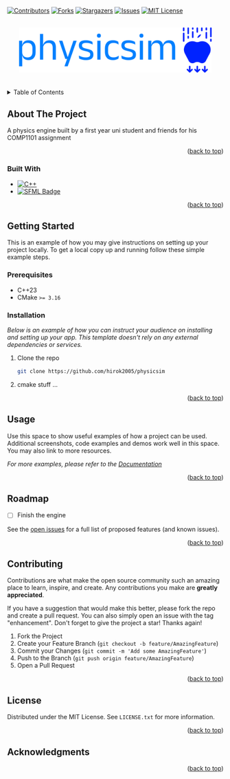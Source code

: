 <!-- Improved compatibility of back to top link: See: https://github.com/hirok2005/physicsim/pull/73 -->
<a name="readme-top"></a>
<!--
*** Thanks for checking out the Best-README-Template. If you have a suggestion
*** that would make this better, please fork the repo and create a pull request
*** or simply open an issue with the tag "enhancement".
*** Don't forget to give the project a star!
*** Thanks again! Now go create something AMAZING! :D
-->



<!-- PROJECT SHIELDS -->
<!--
*** I'm using markdown "reference style" links for readability.
*** Reference links are enclosed in brackets [ ] instead of parentheses ( ).
*** See the bottom of this document for the declaration of the reference variables
*** for contributors-url, forks-url, etc. This is an optional, concise syntax you may use.
*** https://www.markdownguide.org/basic-syntax/#reference-style-links
-->
[![Contributors][contributors-shield]][contributors-url]
[![Forks][forks-shield]][forks-url]
[![Stargazers][stars-shield]][stars-url]
[![Issues][issues-shield]][issues-url]
[![MIT License][license-shield]][license-url]



<!-- PROJECT LOGO -->
<br />
<div align="center">
  <a href="https://github.com/hirok2005/physicsim">
    <img src="imgs/logo.png" alt="Logo" width=450>
  </a>
  <br>
  <br>
  <br>
</div>



<!-- TABLE OF CONTENTS -->
<details>
  <summary>Table of Contents</summary>
  <ol>
    <li>
      <a href="#about-the-project">About The Project</a>
      <ul>
        <li><a href="#built-with">Built With</a></li>
      </ul>
    </li>
    <li>
      <a href="#getting-started">Getting Started</a>
      <ul>
        <li><a href="#prerequisites">Prerequisites</a></li>
        <li><a href="#installation">Installation</a></li>
      </ul>
    </li>
    <li><a href="#usage">Usage</a></li>
    <li><a href="#roadmap">Roadmap</a></li>
    <li><a href="#contributing">Contributing</a></li>
    <li><a href="#license">License</a></li>
    <li><a href="#contact">Contact</a></li>
    <li><a href="#acknowledgments">Acknowledgments</a></li>
  </ol>
</details>



<!-- ABOUT THE PROJECT -->
## About The Project

A physics engine built by a first year uni student and friends for his COMP1101 assignment


<p align="right">(<a href="#readme-top">back to top</a>)</p>



### Built With

* [![C++][C++]][C++-url]
* [![SFML Badge][SFML]][SFML-url]

<p align="right">(<a href="#readme-top">back to top</a>)</p>



<!-- GETTING STARTED -->
## Getting Started

This is an example of how you may give instructions on setting up your project locally.
To get a local copy up and running follow these simple example steps.

### Prerequisites

- C++23
- CMake ```>= 3.16```

### Installation

_Below is an example of how you can instruct your audience on installing and setting up your app. This template doesn't rely on any external dependencies or services._

1. Clone the repo
   ```sh
   git clone https://github.com/hirok2005/physicsim
   ```
2. cmake stuff ...

<p align="right">(<a href="#readme-top">back to top</a>)</p>



<!-- USAGE EXAMPLES -->
## Usage

Use this space to show useful examples of how a project can be used. Additional screenshots, code examples and demos work well in this space. You may also link to more resources.

_For more examples, please refer to the [Documentation](https://example.com)_

<p align="right">(<a href="#readme-top">back to top</a>)</p>



<!-- ROADMAP -->
## Roadmap

- [ ] Finish the engine

See the [open issues](https://github.com/hirok2005/physicsim/issues) for a full list of proposed features (and known issues).

<p align="right">(<a href="#readme-top">back to top</a>)</p>



<!-- CONTRIBUTING -->
## Contributing

Contributions are what make the open source community such an amazing place to learn, inspire, and create. Any contributions you make are **greatly appreciated**.

If you have a suggestion that would make this better, please fork the repo and create a pull request. You can also simply open an issue with the tag "enhancement".
Don't forget to give the project a star! Thanks again!

1. Fork the Project
2. Create your Feature Branch (`git checkout -b feature/AmazingFeature`)
3. Commit your Changes (`git commit -m 'Add some AmazingFeature'`)
4. Push to the Branch (`git push origin feature/AmazingFeature`)
5. Open a Pull Request

<p align="right">(<a href="#readme-top">back to top</a>)</p>



<!-- LICENSE -->
## License

Distributed under the MIT License. See `LICENSE.txt` for more information.

<p align="right">(<a href="#readme-top">back to top</a>)</p>



<!-- ACKNOWLEDGMENTS -->
## Acknowledgments

<p align="right">(<a href="#readme-top">back to top</a>)</p>



<!-- MARKDOWN LINKS & IMAGES -->
<!-- https://www.markdownguide.org/basic-syntax/#reference-style-links -->
[contributors-shield]: https://img.shields.io/github/contributors/hirok2005/physicsim.svg?style=for-the-badge
[contributors-url]: https://github.com/hirok2005/physicsim/graphs/contributors
[forks-shield]: https://img.shields.io/github/forks/irok2005/physicsim.svg?style=for-the-badge
[forks-url]: https://github.com/hirok2005/physicsim/network/members
[stars-shield]: https://img.shields.io/github/stars/hirok2005/physicsim.svg?style=for-the-badge
[stars-url]: https://github.com/hirok2005/physicsim/stargazers
[issues-shield]: https://img.shields.io/github/issues/hirok2005/physicsim.svg?style=for-the-badge
[issues-url]: https://github.com/hirok2005/physicsim/issues
[license-shield]: https://img.shields.io/github/license/hirok2005/physicsim.svg?style=for-the-badge
[license-url]: https://github.com/hirok2005/physicsim/blob/master/LICENSE.txt
[product-screenshot]: images/screenshot.png
[C++]: https://img.shields.io/badge/-C++-blue?logo=cplusplus
[C++-url]: https://cplusplus.com//
[SFML]: https://img.shields.io/badge/SFML-8CC445?logo=sfml&logoColor=fff&style=for-the-badge
[SFML-url]: https://www.sfml-dev.org/